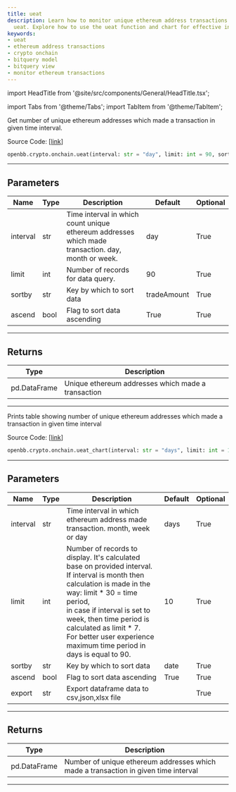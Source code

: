 ```yaml
---
title: ueat
description: Learn how to monitor unique ethereum address transactions using OpenBB's
  ueat. Explore how to use the ueat function and chart for effective insights.
keywords:
- ueat
- ethereum address transactions
- crypto onchain
- bitquery model
- bitquery view
- monitor ethereum transactions
---
```


import HeadTitle from '@site/src/components/General/HeadTitle.tsx';

<HeadTitle title="crypto.onchain.ueat - Reference | OpenBB SDK Docs" />

import Tabs from '@theme/Tabs';
import TabItem from '@theme/TabItem';

<Tabs>
<TabItem value="model" label="Model" default>

Get number of unique ethereum addresses which made a transaction in given time interval.

Source Code: [[link](https://github.com/OpenBB-finance/OpenBBTerminal/tree/main/openbb_terminal/cryptocurrency/onchain/bitquery_model.py#L584)]

```python
openbb.crypto.onchain.ueat(interval: str = "day", limit: int = 90, sortby: str = "tradeAmount", ascend: bool = True)
```

---

## Parameters

| Name | Type | Description | Default | Optional |
| ---- | ---- | ----------- | ------- | -------- |
| interval | str | Time interval in which count unique ethereum addresses which made transaction. day,<br/>month or week. | day | True |
| limit | int | Number of records for data query. | 90 | True |
| sortby | str | Key by which to sort data | tradeAmount | True |
| ascend | bool | Flag to sort data ascending | True | True |


---

## Returns

| Type | Description |
| ---- | ----------- |
| pd.DataFrame | Unique ethereum addresses which made a transaction |
---

</TabItem>
<TabItem value="view" label="Chart">

Prints table showing number of unique ethereum addresses which made a transaction in given time interval

Source Code: [[link](https://github.com/OpenBB-finance/OpenBBTerminal/tree/main/openbb_terminal/cryptocurrency/onchain/bitquery_view.py#L225)]

```python
openbb.crypto.onchain.ueat_chart(interval: str = "days", limit: int = 10, sortby: str = "date", ascend: bool = True, export: str = "")
```

---

## Parameters

| Name | Type | Description | Default | Optional |
| ---- | ---- | ----------- | ------- | -------- |
| interval | str | Time interval in which ethereum address made transaction. month, week or day | days | True |
| limit | int | Number of records to display. It's calculated base on provided interval.<br/>If interval is month then calculation is made in the way: limit * 30 = time period,<br/>in case if interval is set to week, then time period is calculated as limit * 7.<br/>For better user experience maximum time period in days is equal to 90. | 10 | True |
| sortby | str | Key by which to sort data | date | True |
| ascend | bool | Flag to sort data ascending | True | True |
| export | str | Export dataframe data to csv,json,xlsx file |  | True |


---

## Returns

| Type | Description |
| ---- | ----------- |
| pd.DataFrame | Number of unique ethereum addresses which made a transaction in given time interval |
---

</TabItem>
</Tabs>
